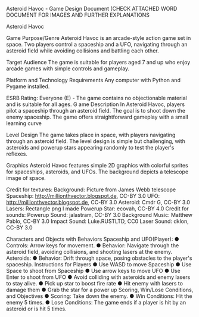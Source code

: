 Asteroid Havoc - Game Design Document    (CHECK ATTACHED WORD DOCUMENT FOR IMAGES AND FURTHER EXPLANATIONS


Asteroid Havoc

Game Purpose/Genre
Asteroid Havoc is an arcade-style action game set in space. Two players control a spaceship and a UFO, navigating through an asteroid field while avoiding collisions and battling each other.

Target Audience
The game is suitable for players aged 7 and up who enjoy arcade games with simple controls and gameplay.

Platform and Technology Requirements
Any computer with Python and Pygame installed.

ESRB Rating: Everyone (E) - The game contains no objectionable material and is suitable for all ages.
G
ame Description
In Asteroid Havoc, players pilot a spaceship through an asteroid field. The goal is to shoot down the enemy spaceship. The game offers straightforward gameplay with a small learning curve

Level Design
The game takes place in space, with players navigating through an asteroid field. The level design is simple but challenging, with asteroids and powerup stars appearing randomly to test the player's reflexes.
 
 

 
  
Graphics
Asteroid Havoc features simple 2D graphics with colorful sprites for spaceships, asteroids, and UFOs. The background depicts a telescope image of space.
 
Credit for textures:
Background: Picture from James Webb telescope
Spaceship: http://millionthvector.blogspot.de, CC-BY 3.0
UFO: http://millionthvector.blogspot.de, CC-BY 3.0
Asteroid: Cmdr G, CC-BY 3.0
Lasers: Rectangle png I made
Powerup Star: ecovah, CC-BY 4.0
Credit for sounds:
Powerup Sound: jalastram, CC-BY 3.0
Background Music: Matthew Pablo, CC-BY 3.0
Impact Sound: Luke.RUSTLTD, CC0
Laser Sound: dklon, CC-BY 3.0


Characters and Objects with Behaviors
Spaceship and UFO(Player):
●	Controls: Arrow keys for movement.
●	Behavior: Navigate through the asteroid field, avoiding collisions, and shooting lasers at the enemy.
Asteroids:
●	Behavior: Drift through space, posing obstacles to the player's spaceship.
Instructions for Players
●	Use WASD to move Spaceship
●	Use Space to shoot from Spaceship
●	Use arrow keys to move UFO
●	Use Enter to shoot from UFO
●	Avoid colliding with asteroids and enemy lasers to stay alive.
●	Pick up star to boost fire rate
●	Hit enemy with lasers to damage them
●	Grab the star for a power up
Scoring, Win/Lose Conditions, and Objectives
●	Scoring: Take down the enemy.
●	Win Conditions: Hit the enemy 5 times.
●	Lose Conditions: The game ends if a player is hit by an asteroid or is hit 5 times.
